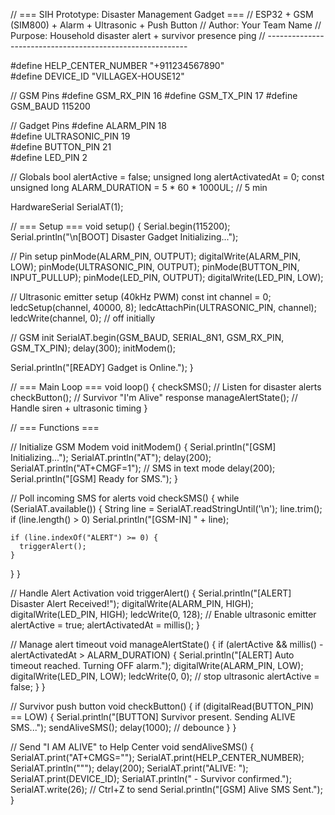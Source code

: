 // === SIH Prototype: Disaster Management Gadget ===
// ESP32 + GSM (SIM800) + Alarm + Ultrasonic + Push Button
// Author: Your Team Name
// Purpose: Household disaster alert + survivor presence ping
// ----------------------------------------------------------

#define HELP_CENTER_NUMBER "+911234567890"   
#define DEVICE_ID "VILLAGEX-HOUSE12"         

// GSM Pins
#define GSM_RX_PIN 16 
#define GSM_TX_PIN 17 
#define GSM_BAUD   115200

// Gadget Pins
#define ALARM_PIN       18         
#define ULTRASONIC_PIN  19    
#define BUTTON_PIN      21        
#define LED_PIN         2            

// Globals
bool alertActive = false;
unsigned long alertActivatedAt = 0;
const unsigned long ALARM_DURATION = 5 * 60 * 1000UL; // 5 min

HardwareSerial SerialAT(1);

// === Setup ===
void setup() {
  Serial.begin(115200);
  Serial.println("\n[BOOT] Disaster Gadget Initializing...");

  // Pin setup
  pinMode(ALARM_PIN, OUTPUT); digitalWrite(ALARM_PIN, LOW);
  pinMode(ULTRASONIC_PIN, OUTPUT);
  pinMode(BUTTON_PIN, INPUT_PULLUP);
  pinMode(LED_PIN, OUTPUT); digitalWrite(LED_PIN, LOW);

  // Ultrasonic emitter setup (40kHz PWM)
  const int channel = 0;
  ledcSetup(channel, 40000, 8);
  ledcAttachPin(ULTRASONIC_PIN, channel);
  ledcWrite(channel, 0); // off initially

  // GSM init
  SerialAT.begin(GSM_BAUD, SERIAL_8N1, GSM_RX_PIN, GSM_TX_PIN);
  delay(300);
  initModem();

  Serial.println("[READY] Gadget is Online.");
}

// === Main Loop ===
void loop() {
  checkSMS();          // Listen for disaster alerts
  checkButton();       // Survivor "I'm Alive" response
  manageAlertState();  // Handle siren + ultrasonic timing
}

// === Functions ===

// Initialize GSM Modem
void initModem() {
  Serial.println("[GSM] Initializing...");
  SerialAT.println("AT");
  delay(200);
  SerialAT.println("AT+CMGF=1"); // SMS in text mode
  delay(200);
  Serial.println("[GSM] Ready for SMS.");
}

// Poll incoming SMS for alerts
void checkSMS() {
  while (SerialAT.available()) {
    String line = SerialAT.readStringUntil('\n');
    line.trim();
    if (line.length() > 0) Serial.println("[GSM-IN] " + line);

    if (line.indexOf("ALERT") >= 0) {
      triggerAlert();
    }
  }
}

// Handle Alert Activation
void triggerAlert() {
  Serial.println("[ALERT] Disaster Alert Received!");
  digitalWrite(ALARM_PIN, HIGH);
  digitalWrite(LED_PIN, HIGH);
  ledcWrite(0, 128);  // Enable ultrasonic emitter
  alertActive = true;
  alertActivatedAt = millis();
}

// Manage alert timeout
void manageAlertState() {
  if (alertActive && millis() - alertActivatedAt > ALARM_DURATION) {
    Serial.println("[ALERT] Auto timeout reached. Turning OFF alarm.");
    digitalWrite(ALARM_PIN, LOW);
    digitalWrite(LED_PIN, LOW);
    ledcWrite(0, 0); // stop ultrasonic
    alertActive = false;
  }
}

// Survivor push button
void checkButton() {
  if (digitalRead(BUTTON_PIN) == LOW) {
    Serial.println("[BUTTON] Survivor present. Sending ALIVE SMS...");
    sendAliveSMS();
    delay(1000); // debounce
  }
}

// Send "I AM ALIVE" to Help Center
void sendAliveSMS() {
  SerialAT.print("AT+CMGS=\"");
  SerialAT.print(HELP_CENTER_NUMBER);
  SerialAT.println("\"");
  delay(200);
  SerialAT.print("ALIVE: ");
  SerialAT.print(DEVICE_ID);
  SerialAT.println(" - Survivor confirmed.");
  SerialAT.write(26); // Ctrl+Z to send
  Serial.println("[GSM] Alive SMS Sent.");
}
